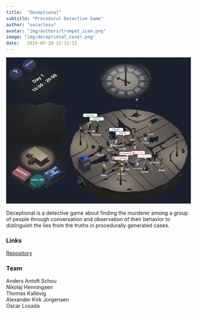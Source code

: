 ```yaml
---
title:  "Deceptional"
subtitle: "Procedural Detective Game"
author: "oscarlosu"
avatar: "img/authors/trumpet_icon.png"
image: "img/deceptional_cover.png"
date:   2016-05-20 12:12:12
---
```


![In-game iamge](img/deceptional_cover.png)

Deceptional is a detective game about finding the murderer among a group of people through conversation and observation of their behavior to distinguish the lies from the truths in procedurally generated cases.

### Links

[Repository](https://github.com/oscarlosu/Nomoreno.git)

### Team

Anders Antoft Schou  
Nikolaj Henningsen  
Thomas Kallevig  
Alexander Kirk Jorgensen  
Óscar Losada  
